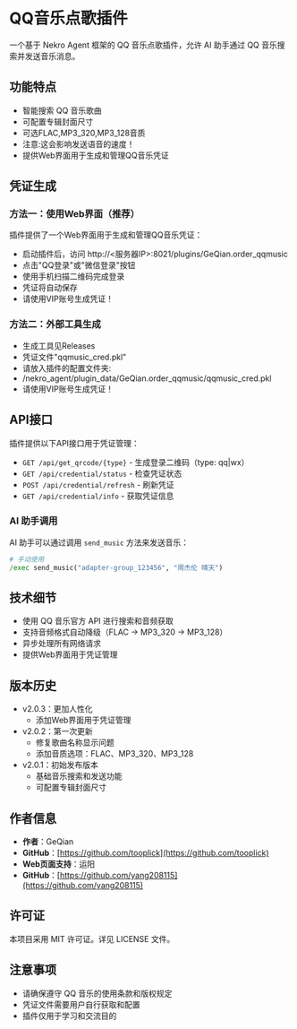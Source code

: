 # QQ音乐点歌插件

一个基于 Nekro Agent 框架的 QQ 音乐点歌插件，允许 AI 助手通过 QQ 音乐搜索并发送音乐消息。

## 功能特点

- 智能搜索 QQ 音乐歌曲
- 可配置专辑封面尺寸
- 可选FLAC,MP3_320,MP3_128音质
- 注意:这会影响发送语音的速度！
- 提供Web界面用于生成和管理QQ音乐凭证

## 凭证生成

### 方法一：使用Web界面（推荐）
插件提供了一个Web界面用于生成和管理QQ音乐凭证：
- 启动插件后，访问 http://<服务器IP>:8021/plugins/GeQian.order_qqmusic
- 点击"QQ登录"或"微信登录"按钮
- 使用手机扫描二维码完成登录
- 凭证将自动保存
- 请使用VIP账号生成凭证！
### 方法二：外部工具生成
- 生成工具见Releases
- 凭证文件"qqmusic_cred.pkl"
- 请放入插件的配置文件夹:
- /nekro_agent/plugin_data/GeQian.order_qqmusic/qqmusic_cred.pkl
- 请使用VIP账号生成凭证！

## API接口

插件提供以下API接口用于凭证管理：
- `GET /api/get_qrcode/{type}` - 生成登录二维码（type: qq|wx）
- `GET /api/credential/status` - 检查凭证状态
- `POST /api/credential/refresh` - 刷新凭证
- `GET /api/credential/info` - 获取凭证信息

### AI 助手调用

AI 助手可以通过调用 `send_music` 方法来发送音乐：

```python
# 手动使用
/exec send_music("adapter-group_123456", "周杰伦 晴天")
```

## 技术细节

- 使用 QQ 音乐官方 API 进行搜索和音频获取
- 支持音频格式自动降级（FLAC → MP3_320 → MP3_128）
- 异步处理所有网络请求
- 提供Web界面用于凭证管理

## 版本历史
- v2.0.3：更加人性化
  - 添加Web界面用于凭证管理
- v2.0.2：第一次更新
  - 修复歌曲名称显示问题
  - 添加音质选项：FLAC、MP3_320、MP3_128
- v2.0.1：初始发布版本
  - 基础音乐搜索和发送功能
  - 可配置专辑封面尺寸

## 作者信息

- **作者**：GeQian
- **GitHub**：[https://github.com/tooplick](https://github.com/tooplick)
- **Web页面支持**：运阳
- **GitHub**：[https://github.com/yang208115](https://github.com/yang208115)

## 许可证

本项目采用 MIT 许可证。详见 LICENSE 文件。

## 注意事项

- 请确保遵守 QQ 音乐的使用条款和版权规定
- 凭证文件需要用户自行获取和配置
- 插件仅用于学习和交流目的

